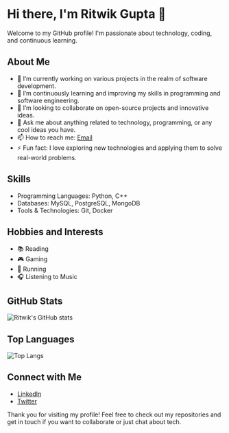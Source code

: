 # Hi there, I'm Ritwik Gupta 👋

Welcome to my GitHub profile! I'm passionate about technology, coding, and continuous learning.

## About Me

- 🔭 I’m currently working on various projects in the realm of software development.
- 🌱 I’m continuously learning and improving my skills in programming and software engineering.
- 👯 I’m looking to collaborate on open-source projects and innovative ideas.
- 💬 Ask me about anything related to technology, programming, or any cool ideas you have.
- 📫 How to reach me: [Email](mailto:ritwikgupta0501@example.com)
- ⚡ Fun fact: I love exploring new technologies and applying them to solve real-world problems.

## Skills

- Programming Languages: Python, C++
- Databases: MySQL, PostgreSQL, MongoDB
- Tools & Technologies: Git, Docker

## Hobbies and Interests

- 📚 Reading
- 🎮 Gaming
- 🏃 Running
- 🎧 Listening to Music

## GitHub Stats

![Ritwik's GitHub stats](https://github-readme-stats.vercel.app/api?username=RitwikGupta-0501&show_icons=true&theme=radical)

## Top Languages

![Top Langs](https://github-readme-stats.vercel.app/api/top-langs/?username=RitwikGupta-0501&layout=compact&theme=radical)

## Connect with Me

- [LinkedIn](https://www.linkedin.com/in/ritwikgupta0501/)
- [Twitter](https://twitter.com/ritwikgupta0501)


Thank you for visiting my profile! Feel free to check out my repositories and get in touch if you want to collaborate or just chat about tech.
